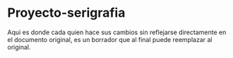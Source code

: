 # Proyecto-serigrafia
Aqui es donde cada quien hace sus cambios sin reflejarse directamente en el documento original, es un borrador que al final puede reemplazar al original.
